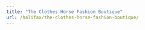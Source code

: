 ```yaml
---
title: "The Clothes Horse Fashion Boutique"
url: /halifax/the-clothes-horse-fashion-boutique/
---
```

